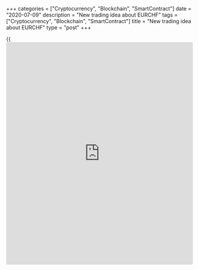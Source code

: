 +++
categories = ["Cryptocurrency", "Blockchain", "SmartContract"]
date = "2020-07-09"
description = "New trading idea about EURCHF"
tags = ["Cryptocurrency", "Blockchain", "SmartContract"]
title = "New trading idea about EURCHF"
type = "post"
+++

{{<iframe id="large-banner" src="https://www.bounty.group/#slide=20.0" width="100%" height="600" scrolling="no" style="border: 0px solid rgb(216, 221, 230); border-radius: 3px;">}}



None